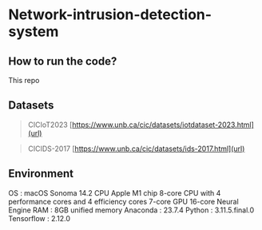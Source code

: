 # Network-intrusion-detection-system


## How to run the code?
This repo

## Datasets
>CICIoT2023  [https://www.unb.ca/cic/datasets/iotdataset-2023.html](url)

>CICIDS-2017  [https://www.unb.ca/cic/datasets/ids-2017.html](url)


## Environment
OS          :  macOS Sonoma 14.2 CPU Apple M1 chip 8-core CPU with 4 performance cores and 4 efficiency cores 7-core GPU 16-core Neural Engine
RAM         : 8GB unified memory 
Anaconda    : 23.7.4
Python      : 3.11.5.final.0 
Tensorflow  : 2.12.0

